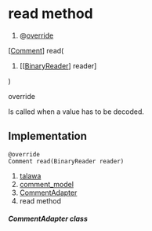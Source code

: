 
<div>

# read method

</div>


<div>

1.  @[override](https://api.flutter.dev/flutter/dart-core/override-constant.html)

</div>

[[Comment](../../models_comment_comment_model/Comment-class.md)]
read(

1.  [[[BinaryReader](https://pub.dev/documentation/hive/2.2.3/hive/BinaryReader-class.md)]
    reader]

)


override




Is called when a value has to be decoded.



## Implementation

``` language-dart
@override
Comment read(BinaryReader reader) 
```







1.  [talawa](../../index.md)
2.  [comment_model](../../models_comment_comment_model/)
3.  [CommentAdapter](../../models_comment_comment_model/CommentAdapter-class.md)
4.  read method

##### CommentAdapter class







